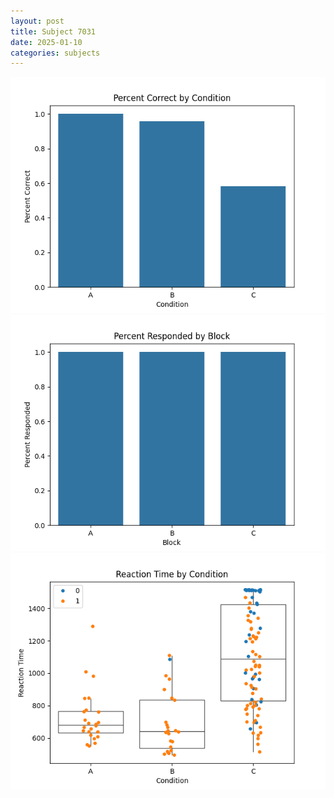 ```yaml
---
layout: post
title: Subject 7031
date: 2025-01-10
categories: subjects
---
```


![](data/7031/run-23/7031_ATS_percent_correct.png)
![](data/7031/run-23/7031_ATS_percent_responded.png)
![](data/7031/run-23/7031_ATS_rt.png)

